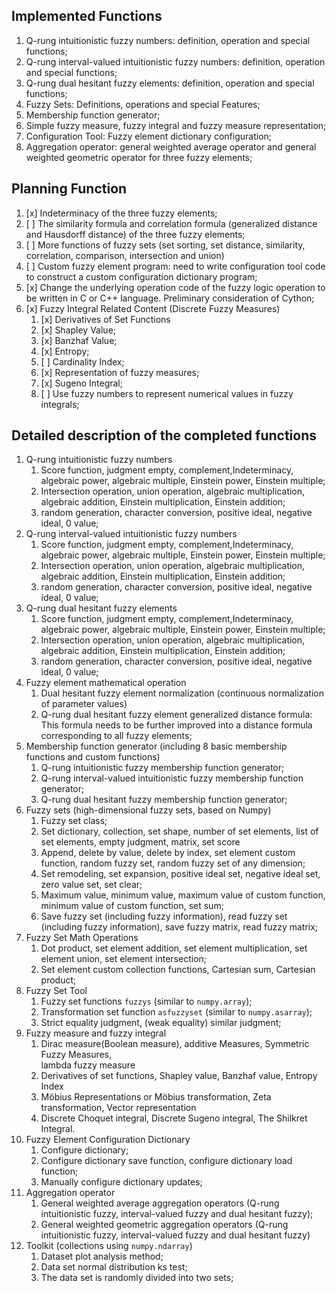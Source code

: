 ## Implemented Functions
1. Q-rung intuitionistic fuzzy numbers: definition, operation and special functions;
2. Q-rung interval-valued intuitionistic fuzzy numbers: definition, operation 
and special functions;
3. Q-rung dual hesitant fuzzy elements: definition, operation and special functions;
4. Fuzzy Sets: Definitions, operations and special Features;
5. Membership function generator;
6. Simple fuzzy measure, fuzzy integral and fuzzy measure representation;
7. Configuration Tool: Fuzzy element dictionary configuration;
8. Aggregation operator: general weighted average operator and general weighted 
geometric operator for three fuzzy elements;

## Planning Function
1. [x] Indeterminacy of the three fuzzy elements;
2. [ ] The similarity formula and correlation formula (generalized 
distance and Hausdorff distance) of the three fuzzy elements;
3. [ ] More functions of fuzzy sets (set sorting, set distance, similarity, correlation, 
comparison, intersection and union)
4. [ ] Custom fuzzy element program: need to write configuration tool code to construct 
a custom configuration dictionary program;
5. [x] Change the underlying operation code of the fuzzy logic operation to be written 
in C or C++ language. Preliminary consideration of Cython;
6. [x] Fuzzy Integral Related Content (Discrete Fuzzy Measures)
   1. [x] Derivatives of Set Functions
   2. [x] Shapley Value;
   3. [x] Banzhaf Value;
   4. [x] Entropy;
   5. [ ] Cardinality Index;
   6. [x] Representation of fuzzy measures;
   7. [x] Sugeno Integral;
   8. [ ] Use fuzzy numbers to represent numerical values in fuzzy integrals;

## Detailed description of the completed functions
1. Q-rung intuitionistic fuzzy numbers
   1. Score function, judgment empty, complement,Indeterminacy, algebraic power, 
algebraic multiple, Einstein power, Einstein multiple;
   2. Intersection operation, union operation, algebraic multiplication, 
algebraic addition, Einstein multiplication, Einstein addition;
   3. random generation, character conversion, positive ideal, negative ideal, 
0 value;
2. Q-rung interval-valued intuitionistic fuzzy numbers
   1. Score function, judgment empty, complement,Indeterminacy, algebraic power, 
algebraic multiple, Einstein power, Einstein multiple;
   2. Intersection operation, union operation, algebraic multiplication, 
algebraic addition, Einstein multiplication, Einstein addition;
   3. random generation, character conversion, positive ideal, negative ideal, 
0 value;
3. Q-rung dual hesitant fuzzy elements
   1. Score function, judgment empty, complement,Indeterminacy, algebraic power, 
algebraic multiple, Einstein power, Einstein multiple;
   2. Intersection operation, union operation, algebraic multiplication, 
algebraic addition, Einstein multiplication, Einstein addition;
   3. random generation, character conversion, positive ideal, negative ideal, 
0 value;
4. Fuzzy element mathematical operation
   1. Dual hesitant fuzzy element normalization (continuous normalization of 
parameter values)
   2. Q-rung dual hesitant fuzzy element generalized distance formula: 
This formula needs to be further improved into a distance formula corresponding 
to all fuzzy elements;
5. Membership function generator 
   (including 8 basic membership functions and custom functions)
   1. Q-rung intuitionistic fuzzy membership function generator;
   2. Q-rung interval-valued intuitionistic fuzzy membership function generator;
   3. Q-rung dual hesitant fuzzy membership function generator;
6. Fuzzy sets (high-dimensional fuzzy sets, based on Numpy)
   1. Fuzzy set class;
   2. Set dictionary, collection, set shape, number of set elements, list of set 
elements, empty judgment, matrix, set score
   3. Append, delete by value, delete by index, set element custom function, random 
fuzzy set, random fuzzy set of any dimension;
   4. Set remodeling, set expansion, positive ideal set, negative ideal set, 
zero value set, set clear;
   5. Maximum value, minimum value, maximum value of custom function, minimum 
value of custom function, set sum;
   6. Save fuzzy set (including fuzzy information), read fuzzy set (including 
fuzzy information), save fuzzy matrix, read fuzzy matrix;
7. Fuzzy Set Math Operations
   1. Dot product, set element addition, set element multiplication, set element 
union, set element intersection;
   2. Set element custom collection functions, Cartesian sum, Cartesian product;
8. Fuzzy Set Tool
   1. Fuzzy set functions `fuzzys` (similar to `numpy.array`);
   2. Transformation set function `asfuzzyset` (similar to `numpy.asarray`);
   3. Strict equality judgment, (weak equality) similar judgment;
9. Fuzzy measure and fuzzy integral
   1. Dirac measure(Boolean measure), additive Measures, Symmetric Fuzzy Measures,  
lambda fuzzy measure
   2. Derivatives of set functions, Shapley value, Banzhaf value, Entropy Index
   3. Möbius Representations or Möbius transformation, Zeta transformation, 
Vector representation
   4. Discrete Choquet integral, Discrete Sugeno integral, The Shilkret Integral.
10. Fuzzy Element Configuration Dictionary
    1. Configure dictionary;
    2. Configure dictionary save function, configure dictionary load function;
    3. Manually configure dictionary updates;
11. Aggregation operator
    1. General weighted average aggregation operators (Q-rung intuitionistic 
fuzzy, interval-valued fuzzy and dual hesitant fuzzy);
    2. General weighted geometric aggregation operators (Q-rung intuitionistic 
fuzzy, interval-valued fuzzy and dual hesitant fuzzy)
12. Toolkit (collections using `numpy.ndarray`)
    1. Dataset plot analysis method;
    2. Data set normal distribution ks test;
    3. The data set is randomly divided into two sets;